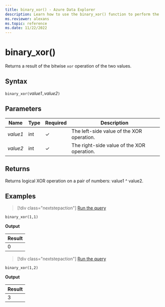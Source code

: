 ```yaml
---
title: binary_xor() - Azure Data Explorer
description: Learn how to use the binary_xor() function to perform the bitwise xor operation on a pair of values.
ms.reviewer: alexans
ms.topic: reference
ms.date: 11/22/2022
---
```

# binary_xor()

Returns a result of the bitwise `xor` operation of the two values.

## Syntax

`binary_xor(`*value1*`,`*value2*`)`

## Parameters

| Name | Type | Required | Description |
|--|--|--|--|
| *value1* | int | &check; | The left-side value of the XOR operation. |
| *value2* | int | &check; | The right-side value of the XOR operation. |

## Returns

Returns logical XOR operation on a pair of numbers: value1 ^ value2.

## Examples

> [!div class="nextstepaction"]
> <a href="https://dataexplorer.azure.com/clusters/help/databases/Samples?query=H4sIAAAAAAAAAysoyswr0UjKzEssqoyvyC/SMNQx1NQEAKWP8zEWAAAA" target="_blank">Run the query</a>

```kusto
binary_xor(1,1)
```

**Output**

|Result|
|------|
|0 |

> [!div class="nextstepaction"]
> <a href="https://dataexplorer.azure.com/clusters/help/databases/Samples?query=H4sIAAAAAAAAAysoyswr0UjKzEssqoyvyC/SMNQx0tQEAPwxtTMWAAAA" target="_blank">Run the query</a>

```kusto
binary_xor(1,2)
```

**Output**

|Result|
|------|
|3 |

